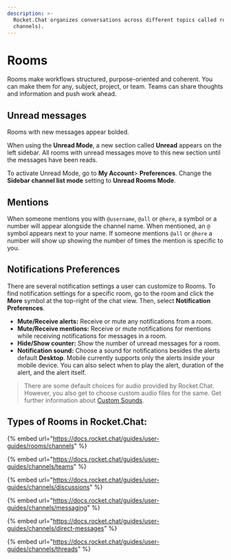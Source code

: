 ```yaml
---
description: >-
  Rocket.Chat organizes conversations across different topics called rooms (aka
  channels).
---
```


# Rooms

Rooms make workflows structured, purpose-oriented and coherent. You can make them for any, subject, project, or team. Teams can share thoughts and information and push work ahead.

## Unread messages

Rooms with new messages appear bolded.

When using the **Unread Mode**, a new section called **Unread** appears on the left sidebar. All rooms with unread messages move to this new section until the messages have been reads.

To activate Unread Mode, go to **My Account**> **Preferences**. Change the **Sidebar channel list mode** setting to **Unread Rooms Mode**.

## Mentions

When someone mentions you with `@username`, `@all` or `@here`, a symbol or a number will appear alongside the channel name. When mentioned, an `@` symbol appears next to your name. If someone mentions `@all` or `@here` a number will show up showing the number of times the mention is specific to you.

## Notifications Preferences

There are several notification settings a user can customize to Rooms. To find notification settings for a specific room, go to the room and click the **More** symbol at the top-right of the chat view. Then, select **Notification Preferences**.

* **Mute/Receive alerts:** Receive or mute any notifications from a room.
* **Mute/Receive mentions:** Receive or mute notifications for mentions while receiving notifications for messages in a room.
* **Hide/Show counter:** Show the number of unread messages for a room.
* **Notification sound:** Choose a sound for notifications besides the alerts default **Desktop**.  Mobile currently supports only the alerts inside your mobile device. You can also select when to play the alert, duration of the alert, and the alert itself.

> There are some default choices for audio provided by Rocket.Chat. However, you also get to choose custom audio files for the same. Get further information about [Custom Sounds](../../administration/admin-panel/custom-sounds.md).

## Types of Rooms in Rocket.Chat:



{% embed url="https://docs.rocket.chat/guides/user-guides/rooms/channels" %}

{% embed url="https://docs.rocket.chat/guides/user-guides/channels/teams" %}

{% embed url="https://docs.rocket.chat/guides/user-guides/channels/discussions" %}

{% embed url="https://docs.rocket.chat/guides/user-guides/channels/messaging" %}

{% embed url="https://docs.rocket.chat/guides/user-guides/channels/direct-messages" %}

{% embed url="https://docs.rocket.chat/guides/user-guides/channels/threads" %}

